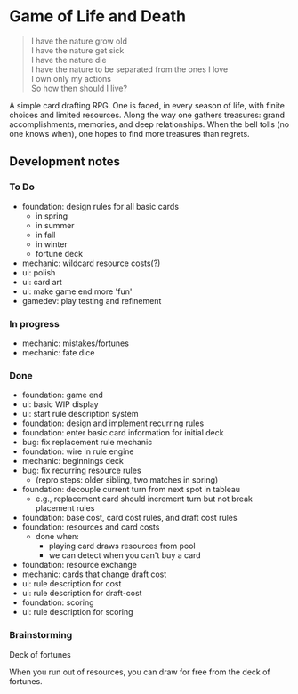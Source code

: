 # Game of Life and Death

> I have the nature grow old<br>
> I have the nature get sick<br>
> I have the nature die<br>
> I have the nature to be separated from the ones I love<br>
> I own only my actions<br>
> So how then should I live?

A simple card drafting RPG. One is faced, in every season of life, with finite choices and limited resources. Along the way one gathers treasures: grand accomplishments, memories, and deep relationships. When the bell tolls (no one knows when), one hopes to find more treasures than regrets.

## Development notes

### To Do

- foundation: design rules for all basic cards
  - in spring
  - in summer
  - in fall
  - in winter
  - fortune deck
- mechanic: wildcard resource costs(?)
- ui: polish
- ui: card art
- ui: make game end more 'fun'
- gamedev: play testing and refinement

### In progress

- mechanic: mistakes/fortunes
- mechanic: fate dice

### Done

- foundation: game end
- ui: basic WIP display
- ui: start rule description system
- foundation: design and implement recurring rules
- foundation: enter basic card information for initial deck
- bug: fix replacement rule mechanic
- foundation: wire in rule engine
- mechanic: beginnings deck
- bug: fix recurring resource rules 
  - (repro steps: older sibling, two matches in spring)
- foundation: decouple current turn from next spot in tableau
  - e.g., replacement card should increment turn but not break placement rules
- foundation: base cost, card cost rules, and draft cost rules
- foundation: resources and card costs
  - done when:
    - playing card draws resources from pool
    - we can detect when you can't buy a card
- foundation: resource exchange
- mechanic: cards that change draft cost
- ui: rule description for cost
- ui: rule description for draft-cost
- foundation: scoring
- ui: rule description for scoring


### Brainstorming


Deck of fortunes

When you run out of resources, you can draw for free from the deck of fortunes.

